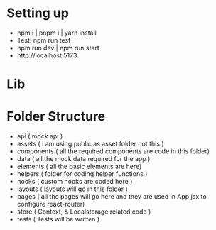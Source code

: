 # Setting up
 - npm i | pnpm i | yarn install
 - Test: npm run test
 - npm run dev | npm run start
 - http://localhost:5173

# Lib

# Folder Structure
 - api ( mock api )
 - assets ( i am using public as asset folder not this )
 - components ( all the required components are code in this folder)
 - data ( all the mock data required for the app )
 - elements ( all the basic elements are here)
 - helpers ( folder for coding helper functions )
 - hooks ( custom hooks are coded here )
 - layouts ( layouts will go in this folder )
 - pages ( all the pages will go here and they are used in App.jsx to configure react-router)
 - store ( Context, & Localstorage related code )
 - tests ( Tests will be written )
